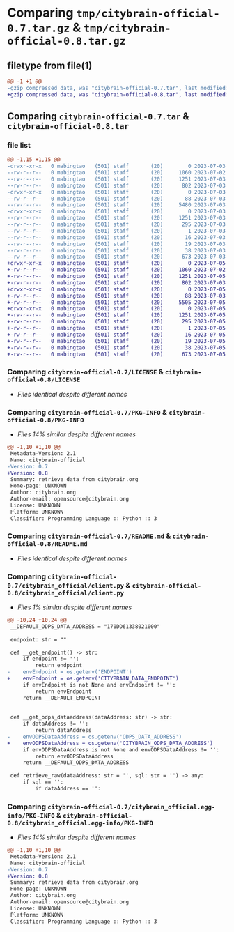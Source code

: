 # Comparing `tmp/citybrain-official-0.7.tar.gz` & `tmp/citybrain-official-0.8.tar.gz`

## filetype from file(1)

```diff
@@ -1 +1 @@
-gzip compressed data, was "citybrain-official-0.7.tar", last modified: Mon Jul  3 09:00:01 2023, max compression
+gzip compressed data, was "citybrain-official-0.8.tar", last modified: Wed Jul  5 02:59:46 2023, max compression
```

## Comparing `citybrain-official-0.7.tar` & `citybrain-official-0.8.tar`

### file list

```diff
@@ -1,15 +1,15 @@
-drwxr-xr-x   0 mabingtao   (501) staff       (20)        0 2023-07-03 09:00:01.087763 citybrain-official-0.7/
--rw-r--r--   0 mabingtao   (501) staff       (20)     1060 2023-07-02 14:17:08.000000 citybrain-official-0.7/LICENSE
--rw-r--r--   0 mabingtao   (501) staff       (20)     1251 2023-07-03 09:00:01.087552 citybrain-official-0.7/PKG-INFO
--rw-r--r--   0 mabingtao   (501) staff       (20)      802 2023-07-03 07:35:48.000000 citybrain-official-0.7/README.md
-drwxr-xr-x   0 mabingtao   (501) staff       (20)        0 2023-07-03 09:00:01.086265 citybrain-official-0.7/citybrain_official/
--rw-r--r--   0 mabingtao   (501) staff       (20)       88 2023-07-03 07:13:50.000000 citybrain-official-0.7/citybrain_official/__init__.py
--rw-r--r--   0 mabingtao   (501) staff       (20)     5480 2023-07-03 08:59:12.000000 citybrain-official-0.7/citybrain_official/client.py
-drwxr-xr-x   0 mabingtao   (501) staff       (20)        0 2023-07-03 09:00:01.087261 citybrain-official-0.7/citybrain_official.egg-info/
--rw-r--r--   0 mabingtao   (501) staff       (20)     1251 2023-07-03 09:00:01.000000 citybrain-official-0.7/citybrain_official.egg-info/PKG-INFO
--rw-r--r--   0 mabingtao   (501) staff       (20)      295 2023-07-03 09:00:01.000000 citybrain-official-0.7/citybrain_official.egg-info/SOURCES.txt
--rw-r--r--   0 mabingtao   (501) staff       (20)        1 2023-07-03 09:00:01.000000 citybrain-official-0.7/citybrain_official.egg-info/dependency_links.txt
--rw-r--r--   0 mabingtao   (501) staff       (20)       16 2023-07-03 09:00:01.000000 citybrain-official-0.7/citybrain_official.egg-info/requires.txt
--rw-r--r--   0 mabingtao   (501) staff       (20)       19 2023-07-03 09:00:01.000000 citybrain-official-0.7/citybrain_official.egg-info/top_level.txt
--rw-r--r--   0 mabingtao   (501) staff       (20)       38 2023-07-03 09:00:01.087826 citybrain-official-0.7/setup.cfg
--rw-r--r--   0 mabingtao   (501) staff       (20)      673 2023-07-03 08:59:47.000000 citybrain-official-0.7/setup.py
+drwxr-xr-x   0 mabingtao   (501) staff       (20)        0 2023-07-05 02:59:46.378987 citybrain-official-0.8/
+-rw-r--r--   0 mabingtao   (501) staff       (20)     1060 2023-07-02 14:17:08.000000 citybrain-official-0.8/LICENSE
+-rw-r--r--   0 mabingtao   (501) staff       (20)     1251 2023-07-05 02:59:46.378797 citybrain-official-0.8/PKG-INFO
+-rw-r--r--   0 mabingtao   (501) staff       (20)      802 2023-07-03 07:35:48.000000 citybrain-official-0.8/README.md
+drwxr-xr-x   0 mabingtao   (501) staff       (20)        0 2023-07-05 02:59:46.377430 citybrain-official-0.8/citybrain_official/
+-rw-r--r--   0 mabingtao   (501) staff       (20)       88 2023-07-03 07:13:50.000000 citybrain-official-0.8/citybrain_official/__init__.py
+-rw-r--r--   0 mabingtao   (501) staff       (20)     5505 2023-07-05 02:58:47.000000 citybrain-official-0.8/citybrain_official/client.py
+drwxr-xr-x   0 mabingtao   (501) staff       (20)        0 2023-07-05 02:59:46.378522 citybrain-official-0.8/citybrain_official.egg-info/
+-rw-r--r--   0 mabingtao   (501) staff       (20)     1251 2023-07-05 02:59:46.000000 citybrain-official-0.8/citybrain_official.egg-info/PKG-INFO
+-rw-r--r--   0 mabingtao   (501) staff       (20)      295 2023-07-05 02:59:46.000000 citybrain-official-0.8/citybrain_official.egg-info/SOURCES.txt
+-rw-r--r--   0 mabingtao   (501) staff       (20)        1 2023-07-05 02:59:46.000000 citybrain-official-0.8/citybrain_official.egg-info/dependency_links.txt
+-rw-r--r--   0 mabingtao   (501) staff       (20)       16 2023-07-05 02:59:46.000000 citybrain-official-0.8/citybrain_official.egg-info/requires.txt
+-rw-r--r--   0 mabingtao   (501) staff       (20)       19 2023-07-05 02:59:46.000000 citybrain-official-0.8/citybrain_official.egg-info/top_level.txt
+-rw-r--r--   0 mabingtao   (501) staff       (20)       38 2023-07-05 02:59:46.379060 citybrain-official-0.8/setup.cfg
+-rw-r--r--   0 mabingtao   (501) staff       (20)      673 2023-07-05 02:59:11.000000 citybrain-official-0.8/setup.py
```

### Comparing `citybrain-official-0.7/LICENSE` & `citybrain-official-0.8/LICENSE`

 * *Files identical despite different names*

### Comparing `citybrain-official-0.7/PKG-INFO` & `citybrain-official-0.8/PKG-INFO`

 * *Files 14% similar despite different names*

```diff
@@ -1,10 +1,10 @@
 Metadata-Version: 2.1
 Name: citybrain-official
-Version: 0.7
+Version: 0.8
 Summary: retrieve data from citybrain.org
 Home-page: UNKNOWN
 Author: citybrain.org
 Author-email: opensource@citybrain.org
 License: UNKNOWN
 Platform: UNKNOWN
 Classifier: Programming Language :: Python :: 3
```

### Comparing `citybrain-official-0.7/README.md` & `citybrain-official-0.8/README.md`

 * *Files identical despite different names*

### Comparing `citybrain-official-0.7/citybrain_official/client.py` & `citybrain-official-0.8/citybrain_official/client.py`

 * *Files 1% similar despite different names*

```diff
@@ -10,24 +10,24 @@
 __DEFAULT_ODPS_DATA_ADDRESS = "170DD61338021000"
 
 endpoint: str = ""
 
 def __get_endpoint() -> str:
     if endpoint != '':
         return endpoint
-    envEndpoint = os.getenv('ENDPOINT')
+    envEndpoint = os.getenv('CITYBRAIN_DATA_ENDPOINT')
     if envEndpoint is not None and envEndpoint != '':
         return envEndpoint
     return __DEFAULT_ENDPOINT
 
 
 def __get_odps_dataaddress(dataAddress: str) -> str:
     if dataAddress != '':
         return dataAddress
-    envODPSDataAddress = os.getenv('ODPS_DATA_ADDRESS')
+    envODPSDataAddress = os.getenv('CITYBRAIN_ODPS_DATA_ADDRESS')
     if envODPSDataAddress is not None and envODPSDataAddress != '':
         return envODPSDataAddress
     return __DEFAULT_ODPS_DATA_ADDRESS
 
 def retrieve_raw(dataAddress: str = '', sql: str = '') -> any:
     if sql == '':
         if dataAddress == '':
```

### Comparing `citybrain-official-0.7/citybrain_official.egg-info/PKG-INFO` & `citybrain-official-0.8/citybrain_official.egg-info/PKG-INFO`

 * *Files 14% similar despite different names*

```diff
@@ -1,10 +1,10 @@
 Metadata-Version: 2.1
 Name: citybrain-official
-Version: 0.7
+Version: 0.8
 Summary: retrieve data from citybrain.org
 Home-page: UNKNOWN
 Author: citybrain.org
 Author-email: opensource@citybrain.org
 License: UNKNOWN
 Platform: UNKNOWN
 Classifier: Programming Language :: Python :: 3
```

